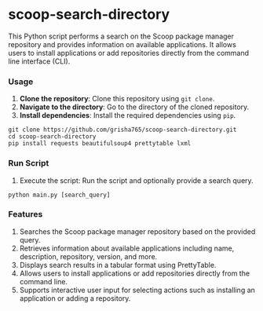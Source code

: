 # scoop-search-directory
This Python script performs a search on the Scoop package manager repository and provides information on available applications. It allows users to install applications or add repositories directly from the command line interface (CLI).

### Usage

1. **Clone the repository**: Clone this repository using `git clone`.
2. **Navigate to the directory**: Go to the directory of the cloned repository.
3. **Install dependencies**: Install the required dependencies using `pip`.

```shell
git clone https://github.com/grisha765/scoop-search-directory.git
cd scoop-search-directory
pip install requests beautifulsoup4 prettytable lxml
```

### Run Script

1. Execute the script: Run the script and optionally provide a search query.

```shell
python main.py [search_query]
```

### Features

1. Searches the Scoop package manager repository based on the provided query.
2. Retrieves information about available applications including name, description, repository, version, and more.
3. Displays search results in a tabular format using PrettyTable.
4. Allows users to install applications or add repositories directly from the command line.
5. Supports interactive user input for selecting actions such as installing an application or adding a repository.
